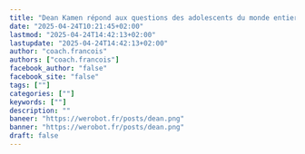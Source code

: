 ```yaml
---
title: "Dean Kamen répond aux questions des adolescents du monde entier | FIRST Global"
date: "2025-04-24T10:21:45+02:00"
lastmod: "2025-04-24T14:42:13+02:00"
lastupdate: "2025-04-24T14:42:13+02:00"
author: "coach.francois"
authors: ["coach.francois"]
facebook_author: "false"
facebook_site: "false"
tags: [""]
categories: [""]
keywords: [""]
description: ""
baneer: "https://werobot.fr/posts/dean.png"
banner: "https://werobot.fr/posts/dean.png"
draft: false
---
```


